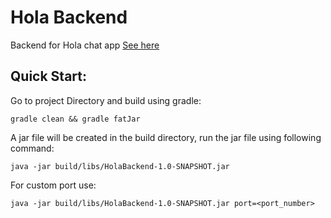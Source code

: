 # Hola Backend


Backend for Hola chat app [See here](https://github.com/hbgtx/Hola)


## Quick Start:  
Go to project Directory and build using gradle:

```console
gradle clean && gradle fatJar
```

A jar file will be created in the build directory, run the jar file using following command:

```console
java -jar build/libs/HolaBackend-1.0-SNAPSHOT.jar
```

For custom port use:

```console
java -jar build/libs/HolaBackend-1.0-SNAPSHOT.jar port=<port_number>
```